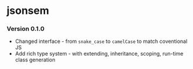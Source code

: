 jsonsem
=======

### Version 0.1.0

* Changed interface - from `snake_case` to `camelCase` to match coventional JS
* Add rich type system - with extending, inheritance, scoping, run-time class generation
